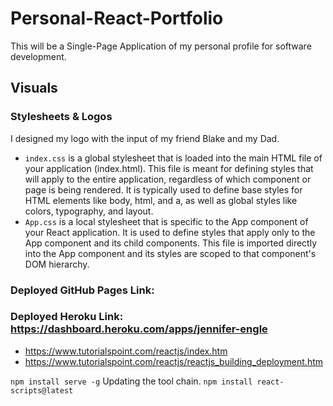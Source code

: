 # Personal-React-Portfolio
This will be a Single-Page Application of my personal profile for software development.

## Visuals
### Stylesheets & Logos
I designed my logo with the input of my friend Blake and my Dad.

* `index.css` is a global stylesheet that is loaded into the main HTML file of your application (index.html). This file is meant for defining styles that will apply to the entire application, regardless of which component or page is being rendered. It is typically used to define base styles for HTML elements like body, html, and a, as well as global styles like colors, typography, and layout.
*  `App.css` is a local stylesheet that is specific to the App component of your React application. It is used to define styles that apply only to the App component and its child components. This file is imported directly into the App component and its styles are scoped to that component's DOM hierarchy. 


### Deployed GitHub Pages Link: 
### Deployed Heroku Link: https://dashboard.heroku.com/apps/jennifer-engle


* https://www.tutorialspoint.com/reactjs/index.htm
* https://www.tutorialspoint.com/reactjs/reactjs_building_deployment.htm

`npm install serve -g`
Updating the tool chain. `npm install react-scripts@latest`
